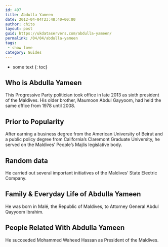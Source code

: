 ```yaml
---
id: 497
title: Abdulla Yameen
date: 2012-04-04T23:48:40+00:00
author: chito
layout: post
guid: https://ukdataservers.com/abdulla-yameen/
permalink: /04/04/abdulla-yameen
tags:
 - show love
category: Guides
---
```


* some text
{: toc}


## Who is  Abdulla Yameen



This Progressive Party politician took office in late 2013 as sixth president of the Maldives. His older brother, Maumoon Abdul Gayyoom, had held the same office from 1978 until 2008.

      
      
      
## Prior to Popularity 



After earning a business degree from the American University of Beirut and a public policy degree from California&#8217;s Claremont Graduate University, he served on the Maldives&#8217; People&#8217;s Majlis legislative body.

      
      
      
## Random data 



He carried out several important initiatives of the Maldives&#8217; State Electric Company.

      
      
      
## Family & Everyday Life of Abdulla Yameen



He was born in Malé, the Republic of Maldives, to Attorney General Abdul Qayyoom Ibrahim.

      
      
      
## People Related With  Abdulla Yameen



He succeeded Mohammed Waheed Hassan as President of the Maldives.

      
    
  



    
    
  
